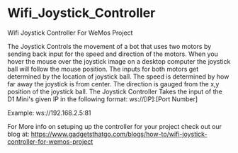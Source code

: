 # Wifi_Joystick_Controller
Wifi Joystick Controller For WeMos Project

The Joystick Controls the movement of a bot that uses two motors by sending back input for the speed and direction of the motors.
When you hover the mouse over the joystick image on a desktop computer the joystick ball will follow the mouse position. 
The inputs for both motors get determined by the location of joystick ball. 
The speed is determined by how far away the joystick is from center. 
The direction is gauged from the x,y position of the joystick ball.
The Joystick Controller Takes the input of the D1 Mini's given IP in the following format: ws://[IP]:[Port Number]

Example: ws://192.168.2.5:81

For More info on setuping up the controller for your project check out our blog at:
https://www.gadgetsthatgo.com/blogs/how-to/wifi-joystick-controller-for-wemos-project
